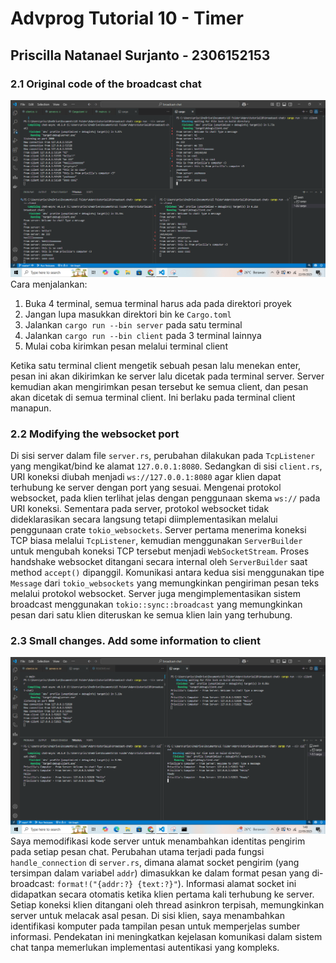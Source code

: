 # Advprog Tutorial 10 - Timer
## Priscilla Natanael Surjanto - 2306152153

### 2.1 Original code of the broadcast chat
![image1](images/image1.png)
Cara menjalankan:
1. Buka 4 terminal, semua terminal harus ada pada direktori proyek
2. Jangan lupa masukkan direktori bin ke `Cargo.toml`
3. Jalankan `cargo run --bin server` pada satu terminal
4. Jalankan `cargo run --bin client` pada 3 terminal lainnya
5. Mulai coba kirimkan pesan melalui terminal client

Ketika satu terminal client mengetik sebuah pesan lalu menekan enter, pesan ini akan dikirimkan ke server lalu dicetak pada terminal server. Server kemudian akan mengirimkan pesan tersebut ke semua client, dan pesan akan dicetak di semua terminal client. Ini berlaku pada terminal client manapun.

### 2.2 Modifying the websocket port
Di sisi server dalam file `server.rs`, perubahan dilakukan pada `TcpListener` yang mengikat/bind ke alamat `127.0.0.1:8080`. Sedangkan di sisi `client.rs`, URI koneksi diubah menjadi `ws://127.0.0.1:8080` agar klien dapat terhubung ke server dengan port yang sesuai. Mengenai protokol websocket, pada klien terlihat jelas dengan penggunaan skema `ws://` pada URI koneksi. Sementara pada server, protokol websocket tidak dideklarasikan secara langsung tetapi diimplementasikan melalui penggunaan crate `tokio_websockets`. Server pertama menerima koneksi TCP biasa melalui `TcpListener`, kemudian menggunakan `ServerBuilder` untuk mengubah koneksi TCP tersebut menjadi `WebSocketStream`. Proses handshake websocket ditangani secara internal oleh `ServerBuilder` saat method `accept()` dipanggil. Komunikasi antara kedua sisi menggunakan tipe `Message` dari `tokio_websockets` yang memungkinkan pengiriman pesan teks melalui protokol websocket. Server juga mengimplementasikan sistem broadcast menggunakan `tokio::sync::broadcast` yang memungkinkan pesan dari satu klien diteruskan ke semua klien lain yang terhubung.

### 2.3 Small changes. Add some information to client
![image2](images/image2.png)
Saya memodifikasi kode server untuk menambahkan identitas pengirim pada setiap pesan chat. Perubahan utama terjadi pada fungsi `handle_connection` di `server.rs`, dimana alamat socket pengirim (yang tersimpan dalam variabel `addr`) dimasukkan ke dalam format pesan yang di-broadcast: `format!("{addr:?} {text:?}"`). Informasi alamat socket ini didapatkan secara otomatis ketika klien pertama kali terhubung ke server. Setiap koneksi klien ditangani oleh thread asinkron terpisah, memungkinkan server untuk melacak asal pesan. Di sisi klien, saya menambahkan identifikasi komputer pada tampilan pesan untuk memperjelas sumber informasi. Pendekatan ini meningkatkan kejelasan komunikasi dalam sistem chat tanpa memerlukan implementasi autentikasi yang kompleks.